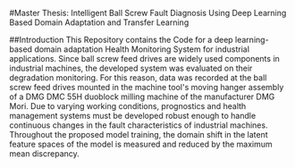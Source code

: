 #Master Thesis: Intelligent Ball Screw Fault Diagnosis Using Deep Learning Based Domain Adaptation and Transfer Learning

##Introduction
This Repository contains the Code for a deep learning-based domain adaptation Health Monitoring System for industrial applications. Since ball screw feed drives are widely used components in industrial machines, the developed system was evaluated on their degradation monitoring. For this reason, data was recorded at the ball screw feed drives mounted in the machine tool's moving hanger assembly of a DMG DMC 55H duoblock milling machine of the manufacturer DMG Mori. Due to varying working conditions, prognostics and health management systems must be developed robust enough to handle continuous changes in the fault characteristics of industrial machines. Throughout the proposed model training, the domain shift in the latent feature spaces of the model is measured and reduced by the maximum mean discrepancy.

